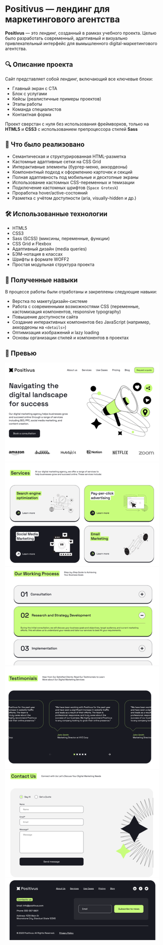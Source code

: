 # Positivus —  лендинг для маркетингового агентства

**Positivus** — это лендинг, созданный в рамках учебного проекта. Целью было разработать современный, адаптивный и визуально привлекательный интерфейс для вымышленного digital-маркетингового агентства.

## 🔍 Описание проекта

Сайт представляет собой лендинг, включающий все ключевые блоки:  
- Главный экран с CTA
- Блок с услугами  
- Кейсы (реалистичные примеры проектов)  
- Этапы работы  
- Команда специалистов  
- Контактная форма  

Проект сверстан с нуля без использования фреймворков, только на **HTML5** и **CSS3** с использованием препроцессора стилей **Sass**

## 🚀 Что было реализовано

- Семантическая и структурированная HTML-разметка  
- Кастомные адаптивные сетки на CSS Grid  
- Интерактивные элементы (бургер-меню, аккордеоны)  
- Компонентный подход к оформлению карточек и секций  
- Полная адаптивность под мобильные и десктопные экраны  
- Использование кастомных CSS-переменных и темизации  
- Подключение кастомных шрифтов (`Space Grotesk`)  
- Проработка hover/active-состояний  
- Разметка с учётом доступности (aria, visually-hidden и др.)

## 🛠 Использованные технологии

- HTML5  
- CSS3
- Sass (SCSS) (миксины, переменные, функции)
- CSS Grid и Flexbox  
- Адаптивный дизайн (media queries)  
- БЭМ-нотация в классах  
- Шрифты в формате WOFF2  
- Простая модульная структура проекта

## 🧠 Полученные навыки

В процессе работы были отработаны и закреплены следующие навыки:

- Верстка по макету/дизайн-системе  
- Работа с современными возможностями CSS (переменные, кастомизация компонентов, responsive typography)  
- Повышение доступности сайта  
- Создание интерактивных компонентов без JavaScript (например, аккордеоны на `<details>`)  
- Оптимизация изображений и lazy loading  
- Основы организации стилей и компонентов в проектах

## 📸 Превью

![](screenshot-1.png)
![](screenshot-2.png)
![](screenshot-3.png)
![](screenshot-4.png)
![](screenshot-5.png)
![](screenshot-6.png)
